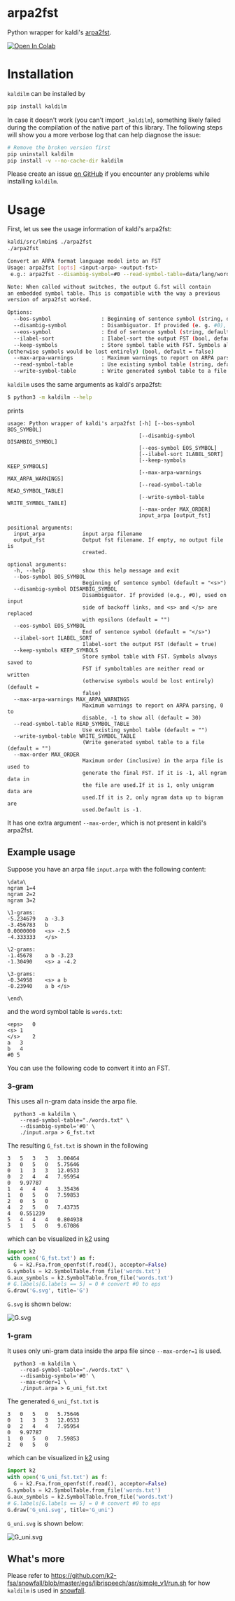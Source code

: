 
# arpa2fst

Python wrapper for kaldi's [arpa2fst][1].

[![Open In Colab](https://colab.research.google.com/assets/colab-badge.svg)][2]

# Installation

`kaldilm` can be installed by

```bash
pip install kaldilm
```

In case it doesn't work (you can't import `_kaldilm`), something likely failed during the compilation of the native part of this library. The following steps will show you a more verbose log that can help diagnose the issue:

```bash
# Remove the broken version first
pip uninstall kaldilm
pip install -v --no-cache-dir kaldilm
```

Please create an issue [on GitHub](https://github.com/csukuangfj/kaldilm/issues/new)
if you encounter any problems while installing `kaldilm`.

# Usage

First, let us see the usage information of kaldi's arpa2fst:

```bash
kaldi/src/lmbin$ ./arpa2fst
./arpa2fst

Convert an ARPA format language model into an FST
Usage: arpa2fst [opts] <input-arpa> <output-fst>
 e.g.: arpa2fst --disambig-symbol=#0 --read-symbol-table=data/lang/words.txt lm/input.arpa G.fst

Note: When called without switches, the output G.fst will contain
an embedded symbol table. This is compatible with the way a previous
version of arpa2fst worked.

Options:
  --bos-symbol                : Beginning of sentence symbol (string, default = "<s>")
  --disambig-symbol           : Disambiguator. If provided (e. g. #0), used on input side of backoff links, and <s> and </s> are replaced with epsilons (string, default = "")
  --eos-symbol                : End of sentence symbol (string, default = "</s>")
  --ilabel-sort               : Ilabel-sort the output FST (bool, default = true)
  --keep-symbols              : Store symbol table with FST. Symbols always saved to FST if symbol tables are neither read or written
(otherwise symbols would be lost entirely) (bool, default = false)
  --max-arpa-warnings         : Maximum warnings to report on ARPA parsing, 0 to disable, -1 to show all (int, default = 30)
  --read-symbol-table         : Use existing symbol table (string, default = "")
  --write-symbol-table        : Write generated symbol table to a file (string, default = "")
```

`kaldilm` uses the same arguments as kaldi's arpa2fst:

```bash
$ python3 -m kaldilm --help
```

prints

```
usage: Python wrapper of kaldi's arpa2fst [-h] [--bos-symbol BOS_SYMBOL]
                                          [--disambig-symbol DISAMBIG_SYMBOL]
                                          [--eos-symbol EOS_SYMBOL]
                                          [--ilabel-sort ILABEL_SORT]
                                          [--keep-symbols KEEP_SYMBOLS]
                                          [--max-arpa-warnings MAX_ARPA_WARNINGS]
                                          [--read-symbol-table READ_SYMBOL_TABLE]
                                          [--write-symbol-table WRITE_SYMBOL_TABLE]
                                          [--max-order MAX_ORDER]
                                          input_arpa [output_fst]

positional arguments:
  input_arpa            input arpa filename
  output_fst            Output fst filename. If empty, no output file is
                        created.

optional arguments:
  -h, --help            show this help message and exit
  --bos-symbol BOS_SYMBOL
                        Beginning of sentence symbol (default = "<s>")
  --disambig-symbol DISAMBIG_SYMBOL
                        Disambiguator. If provided (e.g., #0), used on input
                        side of backoff links, and <s> and </s> are replaced
                        with epsilons (default = "")
  --eos-symbol EOS_SYMBOL
                        End of sentence symbol (default = "</s>")
  --ilabel-sort ILABEL_SORT
                        Ilabel-sort the output FST (default = true)
  --keep-symbols KEEP_SYMBOLS
                        Store symbol table with FST. Symbols always saved to
                        FST if symboltables are neither read or written
                        (otherwise symbols would be lost entirely) (default =
                        false)
  --max-arpa-warnings MAX_ARPA_WARNINGS
                        Maximum warnings to report on ARPA parsing, 0 to
                        disable, -1 to show all (default = 30)
  --read-symbol-table READ_SYMBOL_TABLE
                        Use existing symbol table (default = "")
  --write-symbol-table WRITE_SYMBOL_TABLE
                        (Write generated symbol table to a file (default = "")
  --max-order MAX_ORDER
                        Maximum order (inclusive) in the arpa file is used to
                        generate the final FST. If it is -1, all ngram data in
                        the file are used.If it is 1, only unigram data are
                        used.If it is 2, only ngram data up to bigram are
                        used.Default is -1.
```

It has one extra argument `--max-order`, which is not present in kaldi's arpa2fst.

## Example usage

Suppose you have an arpa file `input.arpa` with the following content:

```
\data\
ngram 1=4
ngram 2=2
ngram 3=2

\1-grams:
-5.234679	a -3.3
-3.456783	b
0.0000000	<s> -2.5
-4.333333	</s>

\2-grams:
-1.45678	a b -3.23
-1.30490	<s> a -4.2

\3-grams:
-0.34958	<s> a b
-0.23940	a b </s>

\end\
```

and the word symbol table is `words.txt`:

```
<eps>	0
<s>	1
</s>	2
a	3
b	4
#0 5
```

You can use the following code to convert it into an FST.

### 3-gram

This uses all n-gram data inside the arpa file.

```
  python3 -m kaldilm \
    --read-symbol-table="./words.txt" \
    --disambig-symbol='#0' \
    ./input.arpa > G_fst.txt
```

The resulting `G_fst.txt` is shown in the following

```
3	5	3	3	3.00464
3	0	5	0	5.75646
0	1	3	3	12.0533
0	2	4	4	7.95954
0	9.97787
1	4	4	4	3.35436
1	0	5	0	7.59853
2	0	5	0
4	2	5	0	7.43735
4	0.551239
5	4	4	4	0.804938
5	1	5	0	9.67086
```

which can be visualized in [k2][3] using

```python
import k2
with open('G_fst.txt') as f:
  G = k2.Fsa.from_openfst(f.read(), acceptor=False)
G.symbols = k2.SymbolTable.from_file('words.txt')
G.aux_symbols = k2.SymbolTable.from_file('words.txt')
# G.labels[G.labels == 5] = 0 # convert #0 to eps
G.draw('G.svg', title='G')
```

`G.svg` is shown below:

![G.svg](./G.svg)

### 1-gram

It uses only uni-gram data inside the arpa file
since `--max-order=1` is used.

```
  python3 -m kaldilm \
    --read-symbol-table="./words.txt" \
    --disambig-symbol='#0' \
    --max-order=1 \
    ./input.arpa > G_uni_fst.txt
```

The generated `G_uni_fst.txt` is

```
3	0	5	0	5.75646
0	1	3	3	12.0533
0	2	4	4	7.95954
0	9.97787
1	0	5	0	7.59853
2	0	5	0
```

which can be visualized in [k2][3] using

```python
import k2
with open('G_uni_fst.txt') as f:
  G = k2.Fsa.from_openfst(f.read(), acceptor=False)
G.symbols = k2.SymbolTable.from_file('words.txt')
G.aux_symbols = k2.SymbolTable.from_file('words.txt')
# G.labels[G.labels == 5] = 0 # convert #0 to eps
G.draw('G_uni.svg', title='G_uni')
```

`G_uni.svg` is shown below:

![G_uni.svg](./G_uni.svg)

## What's more

Please refer to <https://github.com/k2-fsa/snowfall/blob/master/egs/librispeech/asr/simple_v1/run.sh>
for how `kaldilm` is used in [snowfall][4].


[4]: https://github.com/k2-fsa/snowfall/
[3]: https://github.com/k2-fsa/k2
[2]: https://colab.research.google.com/drive/1rTGQiDDlhE8ezTH4kmR4m8vlvs6lnl6Z?usp=sharing
[1]: https://github.com/kaldi-asr/kaldi/blob/master/src/lmbin/arpa2fst.cc
